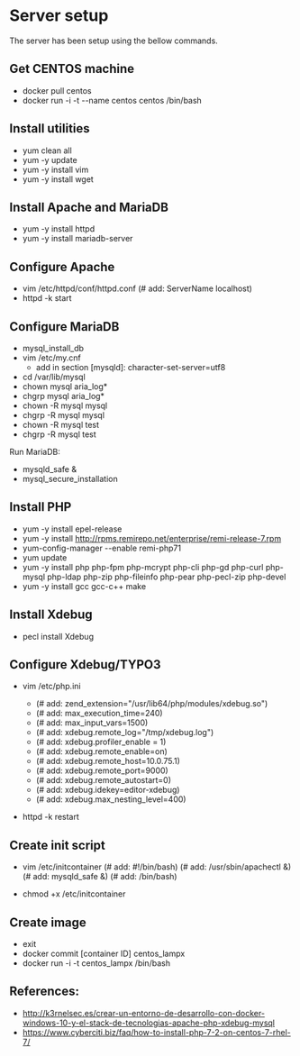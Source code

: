Server setup
============

The server has been setup using the bellow commands.

Get CENTOS machine
------------------

- docker pull centos
- docker run -i -t --name centos centos /bin/bash

Install utilities
-----------------

- yum clean all
- yum -y update
- yum -y install vim
- yum -y install wget

Install Apache and MariaDB
--------------------------

- yum -y install httpd
- yum -y install mariadb-server

Configure Apache
----------------

- vim /etc/httpd/conf/httpd.conf
  (# add: ServerName localhost)
- httpd -k start

Configure MariaDB
-----------------
- mysql_install_db
- vim /etc/my.cnf
    - add in section [mysqld]: character-set-server=utf8    
- cd /var/lib/mysql
- chown mysql aria_log*
- chgrp mysql aria_log*
- chown -R mysql mysql
- chgrp -R mysql mysql
- chown -R mysql test
- chgrp -R mysql test
   
Run MariaDB:

- mysqld_safe &
- mysql_secure_installation

Install PHP
-----------

- yum -y install epel-release
- yum -y install http://rpms.remirepo.net/enterprise/remi-release-7.rpm
- yum-config-manager --enable remi-php71
- yum update
- yum -y install php php-fpm php-mcrypt php-cli php-gd php-curl php-mysql php-ldap php-zip php-fileinfo php-pear php-pecl-zip php-devel
- yum -y install gcc gcc-c++ make

Install Xdebug
--------------
- pecl install Xdebug

Configure Xdebug/TYPO3
----------------------

- vim /etc/php.ini

  - (# add: zend_extension="/usr/lib64/php/modules/xdebug.so")
  - (# add: max_execution_time=240)
  - (# add: max_input_vars=1500)
  - (# add: xdebug.remote_log="/tmp/xdebug.log") 
  - (# add: xdebug.profiler_enable = 1)
  - (# add: xdebug.remote_enable=on)
  - (# add: xdebug.remote_host=10.0.75.1)
  - (# add: xdebug.remote_port=9000)
  - (# add: xdebug.remote_autostart=0)
  - (# add: xdebug.idekey=editor-xdebug)
  - (# add: xdebug.max_nesting_level=400)
  
- httpd -k restart

Create init script
------------------
- vim /etc/initcontainer
  (# add: #!/bin/bash)
  (# add: /usr/sbin/apachectl &)
  (# add: mysqld_safe &)
  (# add: /bin/bash)

- chmod +x /etc/initcontainer

Create image
------------
- exit
- docker commit [container ID] centos_lampx
- docker run -i -t centos_lampx /bin/bash

References:
-----------
- http://k3rnelsec.es/crear-un-entorno-de-desarrollo-con-docker-windows-10-y-el-stack-de-tecnologias-apache-php-xdebug-mysql
- https://www.cyberciti.biz/faq/how-to-install-php-7-2-on-centos-7-rhel-7/